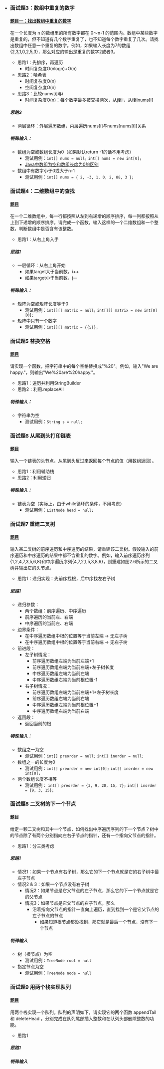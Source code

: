 - ### 面试题3：数组中重复的数字

  #### [题目一：找出数组中重复的数字](https://leetcode-cn.com/problems/shu-zu-zhong-zhong-fu-de-shu-zi-lcof)

  在一个长度为 n 的数组里的所有数字都在 0～n-1 的范围内。数组中某些数字是重复的，但不知道有几个数字重复了，也不知道每个数字重复了几次。请找出数组中任意一个重复的数字。例如，如果输入长度为7的数组{2,3,1,0,2,5,3}，那么对应的输出是重复的数字2或者3。

  - 思路1：先排序，再遍历
    - 时间复杂度O(nlogn)+O(n)
  - 思路2：哈希表
    - 时间复杂度O(n)
    - 空间复杂度O(n)
  - 思路3：比较nums[i]与i
    - 时间复杂度O(n)：每个数字最多被交换两次，从j到i，从i到nums[i]

  ##### 思路3

  - 两层循环：外层遍历数组，内层遍历nums[i]与nums[nums[i]]关系

  ##### 特殊输入：

  - 数组为空或数组长度为0（如果默认return -1的话不用考虑）
    - 测试用例：`int[] nums = null;` `int[] nums = new int[0];`
    - [Java中数组为空和数组长度为0的区别](https://blog.csdn.net/u012156116/article/details/79690277)
  - 数组中有数字小于0或大于n-1
    - 测试用例：`int[] nums = { 2, -3, 1, 0, 2, 88, 3 };`

  ### 面试题4：二维数组中的查找

  #### [题目](https://leetcode-cn.com/problems/er-wei-shu-zu-zhong-de-cha-zhao-lcof)

  在一个二维数组中，每一行都按照从左到右递增的顺序排序，每一列都按照从上到下递增的顺序排序。请完成一个函数，输入这样的一个二维数组和一个整数，判断数组中是否含有该整数。

  - 思路1：从右上角入手

  ##### 思路1

  - 一层循环：从右上角开始
    - 如果target大于当前数，i++
    - 如果target小于当前数，j--

  ##### 特殊输入：

  - 矩阵为空或矩阵长度等于0
    - 测试用例：`int[][] matrix = null;` `int[][] matrix = new int[0][0];`
  - 矩阵中只有一个数字
    - 测试用例：`int[][] matrix = {{5}};`

  ### 面试题5 替换空格

  #### [题目](https://leetcode-cn.com/problems/ti-huan-kong-ge-lcof/)

  请实现一个函数，把字符串中的每个空格替换成"%20"。例如，输入"We are happy."，则输出"We%20are%20happy."。

  - 思路1：遍历并利用StringBuilder
  - 思路2：利用.replaceAll

  ##### 特殊输入：

  - 字符串为空
    - 测试用例：`String s = null;`

  ### 面试题6 从尾到头打印链表

  #### [题目](https://leetcode-cn.com/problems/cong-wei-dao-tou-da-yin-lian-biao-lcof/)

  输入一个链表的头节点，从尾到头反过来返回每个节点的值（用数组返回）。

  - 思路1：利用辅助栈
  - 思路2：利用递归

  ##### 特殊输入：

  - 链表为空（实际上，由于while循环的条件，不用考虑）
    - 测试用例：`ListNode head = null;`

  ### 面试题7 重建二叉树

  #### [题目](https://leetcode-cn.com/problems/zhong-jian-er-cha-shu-lcof/)

  输入某二叉树的前序遍历和中序遍历的结果，请重建该二叉树。假设输入的前序遍历和中序遍历的结果中都不含重复的数字。例如，输入前序遍历序列{1,2,4,7,3,5,6,8}和中序遍历序列{4,7,2,1,5,3,8,6}，则重建如图2.6所示的二叉树并输出它的头节点。

  - 思路1：递归实现：先前序找根，后中序找左右子树

  ##### 思路1

  - 递归参数：
    - 两个数组：前序遍历、中序遍历
    - 前序遍历的当前左、右端
    - 中序遍历的当前左、右端 
  - 边界条件：
    - 在中序遍历数组中根的位置等于当前左端 -> 无左子树
    - 在中序遍历数组中根的位置等于当前右端 -> 无右子树
  - 前进段：
    - 左子树情况：
      - 前序遍历数组左端为当前左端+1
      - 前序遍历数组右端为当前左端+左子树长度
      - 中序遍历数组左端为当前左端
      - 中序遍历数组右端为当前根位置-1
    - 右子树情况：
      - 前序遍历数组左端为当前左端+1+左子树长度
      - 前序遍历数组右端为当前右端
      - 中序遍历数组左端为当前根位置+1
      - 中序遍历数组右端为当前右端
  - 返回段：
    - 返回当前的根

  ##### 特殊输入：

  - 数组之一为空
    - 测试用例：`int[] preorder = null;` `int[] inorder = null;`
  - 数组之一的长度为0
    - 测试用例：`int[] preorder = new int[0];` `int[] inorder = new int[0];`
  - 两个数组长度不相等
    - 测试用例： `int[] preorder = {3, 9, 20, 15, 7};` `int[] inorder = {9, 3, 15};`

  ### 面试题8 二叉树的下一个节点

  #### 题目

  给定一颗二叉树和其中一个节点，如何找出中序遍历序列的下一个节点？树中的节点除了有两个分别指向左右子节点的指针，还有一个指向父节点的指针。

  - 思路1：分三类考虑

  ##### 思路1

  - 情况1：如果一个节点有右子树，那么它的下一个节点就是它的右子树中最左子节点
  - 情况2 & 3：如果一个节点没有右子树
    - 情况2：如果节点是它父节点的左子节点，那么它的下一个节点就是它的父节点
    - 情况3：如果节点是它父节点的右子节点，那么
      - 沿着指向父节点的指针一直向上遍历，直到找到一个是它父节点的左子节点的节点
        - 如果知道根节点都没找到，那它就是最后一个节点，没有下一个节点

  ##### 特殊输入

  - 树（根节点）为空
    - 测试用例：`TreeNode root = null `
  - 指定节点为空
    - 测试用例：`TreeNode node = null `

  ### 面试题9 用两个栈实现队列

  #### [题目](https://leetcode-cn.com/problems/yong-liang-ge-zhan-shi-xian-dui-lie-lcof/)

  用两个栈实现一个队列。队列的声明如下，请实现它的两个函数 appendTail 和 deleteHead ，分别完成在队列尾部插入整数和在队列头部删除整数的功能。

  - 思路1

  ##### 思路1

  

  ##### 特殊输入

  